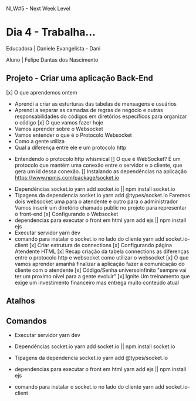 NLW#5 - Next Week Level 

# Dia 4 - Trabalha...

Educadora | Daniele Evangelista - Dani 

Aluno | Felipe Dantas dos Nascimento

## Projeto - Criar uma aplicação Back-End

[x] O que aprendemos ontem 
* Aprendi a criar as esturturas das tabelas de mensagens e usuários
* Aprendi a separar as camadas de regras de negócio e outras responsabilidades do códigos em diretórios específicos para organizar o código
[x] O que vamos fazer hoje
* Vamos aprender sobre o Websocket
* Vamos entender o que é o Protocolo Websocket
* Como a gente utiliza 
* Qual a diferença entre ele e um protocolo http
- Entendendo o protocolo http whismical 
[] O que é WebSocket?
É um protocolo que mantém uma conexão entre o servidor e o cliente, que gera um id dessa conexão.
[] Instalando as dependências na aplicação
https://www.npmjs.com/package/socket.io
* Dependências socket.io
yarn add socket.io || npm install socket.io
* Tipagens da dependencia socket.io
yarn add @types/socket.io
Faremos dois websocket uma para o atendente e outro para o administrador
Vamos inserir um diretório chamado public no projeto para representar o front-end
[x] Configurando o Websocket
* dependencias para executar o front em html
yarn add ejs || npm install ejs
* Executar servidor 
yarn dev
* comando para instalar o socket.io no lado do cliente
yarn add socket.io-client
[x] Criar estrutura de connections 
[x] Configurando página Atendente HTML
[x] Recap
criação da tabela connections 
as diferenças entre o protocolo http e websocket
como utilizar o websocket
[x] O que vamos aprender amanhã
finalizar a aplicação
fazer a comunicação do cliente com o atendente
[x] Código/Senha
universoinfinito
"sempre vai ter um proximo nível para a gente evoluir"
[x] Ignite
Um treinamento que exige um investimento financeiro mas entrega muito conteúdo atual 

## Atalhos


## Comandos
* Executar servidor 
yarn dev

* Dependências socket.io
yarn add socket.io || npm install socket.io

* Tipagens da dependencia socket.io
yarn add @types/socket.io

* dependencias para executar o front em html
yarn add ejs || npm install ejs

* comando para instalar o socket.io no lado do cliente
yarn add socket.io-client
